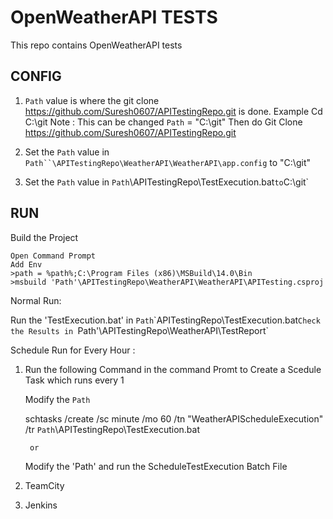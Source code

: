 # OpenWeatherAPI TESTS

This repo contains OpenWeatherAPI tests 

## CONFIG

1.  `Path` value is where the git clone https://github.com/Suresh0607/APITestingRepo.git is done.
     Example Cd C:\git Note : This can be changed
	`Path` = "C:\git"
	 Then do Git Clone https://github.com/Suresh0607/APITestingRepo.git
	
2.   Set the `Path` value in `Path``\APITestingRepo\WeatherAPI\WeatherAPI\app.config` 
     to "C:\git"

3.   Set the `Path` value in `Path`\APITestingRepo\TestExecution.bat` to `C:\git`


## RUN

Build the Project 

	Open Command Prompt 
	Add Env 
	>path = %path%;C:\Program Files (x86)\MSBuild\14.0\Bin
	>msbuild 'Path'\APITestingRepo\WeatherAPI\WeatherAPI\APITesting.csproj

Normal Run:

Run the 'TestExecution.bat' in `Path`\`APITestingRepo\TestExecution.bat`
Check the Results in 
`Path'\APITestingRepo\WeatherAPI\TestReport`

Schedule Run for Every Hour :

1.  
	Run the following Command in the command Promt to Create a Scedule Task which runs every 1 

	Modify the `Path`

	schtasks /create /sc minute /mo 60 /tn "WeatherAPIScheduleExecution" /tr `Path`\APITestingRepo\TestExecution.bat
		
		or 
	Modify the 'Path' and run the ScheduleTestExecution Batch File
		

2. 
     TeamCity 

3.
     Jenkins

